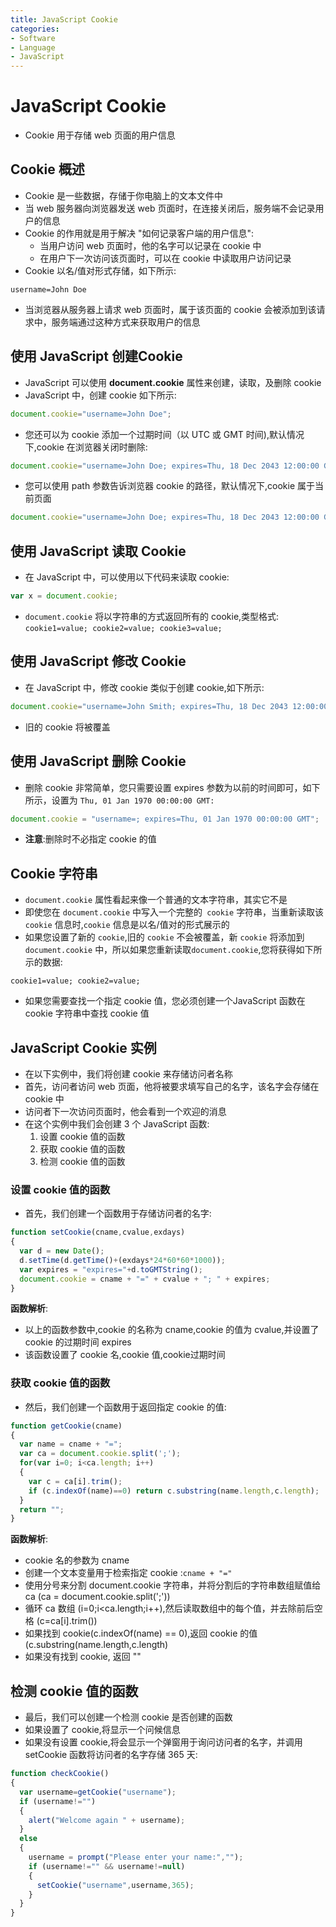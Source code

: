 ```yaml
---
title: JavaScript Cookie
categories:
- Software
- Language
- JavaScript
---
```

# JavaScript Cookie

- Cookie 用于存储 web 页面的用户信息

## Cookie 概述

- Cookie 是一些数据，存储于你电脑上的文本文件中
- 当 web 服务器向浏览器发送 web 页面时，在连接关闭后，服务端不会记录用户的信息
- Cookie 的作用就是用于解决 "如何记录客户端的用户信息":
    - 当用户访问 web 页面时，他的名字可以记录在 cookie 中
    - 在用户下一次访问该页面时，可以在 cookie 中读取用户访问记录
- Cookie 以名/值对形式存储，如下所示:

```
username=John Doe
```

- 当浏览器从服务器上请求 web 页面时，属于该页面的 cookie 会被添加到该请求中，服务端通过这种方式来获取用户的信息

## 使用 JavaScript 创建Cookie

- JavaScript 可以使用 **document.cookie** 属性来创建，读取，及删除 cookie
- JavaScript 中，创建 cookie 如下所示:

```js
document.cookie="username=John Doe";
```

- 您还可以为 cookie 添加一个过期时间（以 UTC 或 GMT 时间),默认情况下,cookie 在浏览器关闭时删除:

```js
document.cookie="username=John Doe; expires=Thu, 18 Dec 2043 12:00:00 GMT";
```

- 您可以使用 path 参数告诉浏览器 cookie 的路径，默认情况下,cookie 属于当前页面

```js
document.cookie="username=John Doe; expires=Thu, 18 Dec 2043 12:00:00 GMT; path=/";
```

## 使用 JavaScript 读取 Cookie

- 在 JavaScript 中，可以使用以下代码来读取 cookie:

```js
var x = document.cookie;
```

- `document.cookie` 将以字符串的方式返回所有的 cookie,类型格式: `cookie1=value; cookie2=value; cookie3=value;`

## 使用 JavaScript 修改 Cookie

- 在 JavaScript 中，修改 cookie 类似于创建 cookie,如下所示:

```js
document.cookie="username=John Smith; expires=Thu, 18 Dec 2043 12:00:00 GMT; path=/";
```

- 旧的 cookie 将被覆盖

## 使用 JavaScript 删除 Cookie

- 删除 cookie 非常简单，您只需要设置 expires 参数为以前的时间即可，如下所示，设置为 `Thu, 01 Jan 1970 00:00:00 GMT:`

```js
document.cookie = "username=; expires=Thu, 01 Jan 1970 00:00:00 GMT";
```

- **注意**:删除时不必指定 cookie 的值

## Cookie 字符串

- `document.cookie` 属性看起来像一个普通的文本字符串，其实它不是
- 即使您在 `document.cookie` 中写入一个完整的` cookie` 字符串，当重新读取该 `cookie` 信息时,`cookie` 信息是以名/值对的形式展示的
- 如果您设置了新的 `cookie`,旧的 `cookie` 不会被覆盖，新 `cookie` 将添加到 `document.cookie` 中，所以如果您重新读取`document.cookie`,您将获得如下所示的数据:

```
cookie1=value; cookie2=value;
```

- 如果您需要查找一个指定 cookie 值，您必须创建一个JavaScript 函数在 cookie 字符串中查找 cookie 值

## JavaScript Cookie 实例

- 在以下实例中，我们将创建 cookie 来存储访问者名称
- 首先，访问者访问 web 页面，他将被要求填写自己的名字，该名字会存储在 cookie 中
- 访问者下一次访问页面时，他会看到一个欢迎的消息
- 在这个实例中我们会创建 3 个 JavaScript 函数:
    1. 设置 cookie 值的函数
    2. 获取 cookie 值的函数
    3. 检测 cookie 值的函数

### 设置 cookie 值的函数

- 首先，我们创建一个函数用于存储访问者的名字:

```js
function setCookie(cname,cvalue,exdays)
{
  var d = new Date();
  d.setTime(d.getTime()+(exdays*24*60*60*1000));
  var expires = "expires="+d.toGMTString();
  document.cookie = cname + "=" + cvalue + "; " + expires;
}
```

**函数解析**:

- 以上的函数参数中,cookie 的名称为 cname,cookie 的值为 cvalue,并设置了 cookie 的过期时间 expires
- 该函数设置了 cookie 名,cookie 值,cookie过期时间

### 获取 cookie 值的函数

- 然后，我们创建一个函数用于返回指定 cookie 的值:

```js
function getCookie(cname)
{
  var name = cname + "=";
  var ca = document.cookie.split(';');
  for(var i=0; i<ca.length; i++)
  {
    var c = ca[i].trim();
    if (c.indexOf(name)==0) return c.substring(name.length,c.length);
  }
  return "";
}
```

**函数解析**:

- cookie 名的参数为 cname
- 创建一个文本变量用于检索指定 cookie :`cname + "="`
- 使用分号来分割 document.cookie 字符串，并将分割后的字符串数组赋值给 ca (ca = document.cookie.split(';'))
- 循环 ca 数组 (i=0;i<ca.length;i++),然后读取数组中的每个值，并去除前后空格 (c=ca[i].trim())
- 如果找到 cookie(c.indexOf(name) == 0),返回 cookie 的值 (c.substring(name.length,c.length)
- 如果没有找到 cookie, 返回 ""

## 检测 cookie 值的函数

- 最后，我们可以创建一个检测 cookie 是否创建的函数
- 如果设置了 cookie,将显示一个问候信息
- 如果没有设置 cookie,将会显示一个弹窗用于询问访问者的名字，并调用 setCookie 函数将访问者的名字存储 365 天:

```js
function checkCookie()
{
  var username=getCookie("username");
  if (username!="")
  {
    alert("Welcome again " + username);
  }
  else
  {
    username = prompt("Please enter your name:","");
    if (username!="" && username!=null)
    {
      setCookie("username",username,365);
    }
  }
}
```

